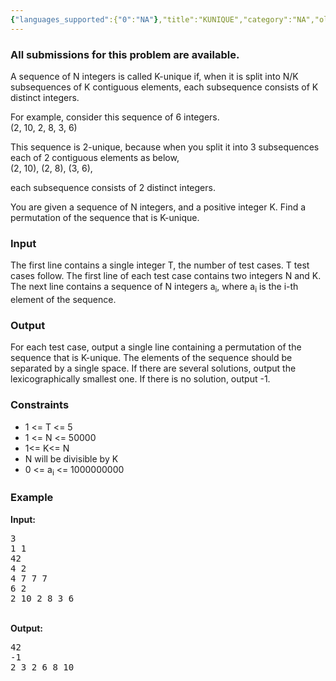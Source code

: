 ```yaml
---
{"languages_supported":{"0":"NA"},"title":"KUNIQUE","category":"NA","old_version":true,"problem_code":"KUNIQUE","tags":{"0":"NA"},"layout":"problem"}
---
```


<h3> All submissions for this problem are available. </h3><p>A sequence of N integers is called K-unique if, when it is split into N/K subsequences of K contiguous elements, each subsequence consists of K distinct integers.</p>

<p>For example, consider this sequence of 6 integers.<br />
(2, 10, 2, 8, 3, 6)</p>

<p>This sequence is 2-unique, because when you split it into 3 subsequences each of 2 contiguous elements as below,<br />
(2, 10), (2, 8), (3, 6),</p>

<p>each subsequence consists of 2 distinct integers.</p>

<p>You are given a sequence of N integers, and a positive integer K. Find a permutation of the sequence that is K-unique.</p>

<h3>Input</h3>
<p>The first line contains a single integer T, the number of test cases. T test cases follow. The first line of each test case contains two integers N and K. The next line contains a sequence of N integers a<sub>i</sub>, where a<sub>i</sub> is the i-th element of the sequence.</p>

<h3>Output</h3>
<p>For each test case, output a single line containing a permutation of the sequence that is K-unique. The elements of the sequence should be separated by a single space. If there are several solutions, output the lexicographically smallest one. If there is no solution, output -1.</p>

<h3>Constraints</h3>
<ul>
<li>1 &lt;= T &lt;= 5</li>
<li>1 &lt;= N &lt;= 50000</li>
<li>1&lt;= K&lt;= N</li>
<li>N will be divisible by K</li>
<li>0 &lt;= a<sub>i</sub> &lt;= 1000000000</li>
</ul>

<h3>Example</h3>
<b>Input:</b>
<pre>
3
1 1
42
4 2
4 7 7 7
6 2
2 10 2 8 3 6
</pre>
<br />
<b>Output:</b>
<pre>
42
-1
2 3 2 6 8 10
</pre>    